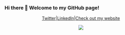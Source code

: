 ### Hi there 👋 Welcome to my GitHub page! 

<!--
**XUKEREN/XUKEREN** is a ✨ _special_ ✨ repository because its `README.md` (this file) appears on your GitHub profile.

Here are some ideas to get you started:

- 🔭 I’m currently working on ...
- 🌱 I’m currently learning ...
- 👯 I’m looking to collaborate on ...
- 🤔 I’m looking for help with ...
- 💬 Ask me about ...
- 📫 How to reach me: ...
- 😄 Pronouns: ...
- ⚡ Fun fact: ...
-->

<div align="middle">
 
[Twitter][Twitter]|[LinkedIn][LinkedIn]|[Check out my website][Website]

</div>

<!--
Quick Link 
-->

[Twitter]:https://twitter.com/kerenxuepi
[LinkedIn]:https://www.linkedin.com/in/kerenxu/
[GitHub]:https://github.com/XUKEREN
[Website]:https://xukeren.rbind.io/

<div align="middle">
 
![](https://media1.tenor.com/images/542d896e247cb245d0c82ac67d885621/tenor.gif?itemid=3548329)

</div>
